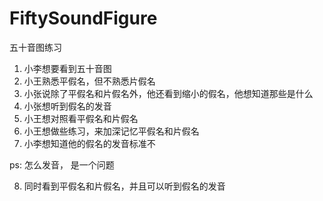 # FiftySoundFigure
五十音图练习


1. 小李想要看到五十音图
2. 小王熟悉平假名，但不熟悉片假名
3. 小张说除了平假名和片假名外，他还看到缩小的假名，他想知道那些是什么
4. 小张想听到假名的发音
5. 小王想对照看平假名和片假名
6. 小王想做些练习，来加深记忆平假名和片假名
7. 小李想知道他的假名的发音标准不

ps: 怎么发音， 是一个问题

8. 同时看到平假名和片假名，并且可以听到假名的发音